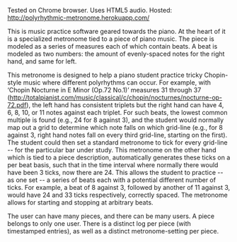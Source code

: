 Tested on Chrome browser.  Uses HTML5 audio.
Hosted: http://polyrhythmic-metronome.herokuapp.com/

This is music practice software geared towards the piano.  At the heart of it is a specialized metronome tied to a piece of piano music.  The piece is modeled as a series of measures each of which contain beats.  A beat is modeled as two numbers: the amount of evenly-spaced notes for the right hand, and same for left.

This  metronome is designed to help a piano student practice tricky Chopin-style music where different polyrhythms can occur.  For example, with ‘Chopin Nocturne in E Minor (Op.72 No.1)’ measures 31 through 37
(http://totalpianist.com/music/classical/c/chopin/nocturnes/nocturne-op-72.pdf), the left hand has consistent triplets but the right hand can have 4, 6, 8, 10, or 11 notes against each triplet.  For such beats, the lowest common multiple is found (e.g., 24 for 8 against 3), and the student would normally map out a grid to determine which note falls on which grid-line (e.g., for 8 against 3, right hand notes fall on every third grid-line, starting on the first).  The student could then set a standard metronome to tick for every grid-line -- for the particular bar under study.  This metronome on the other hand which is tied to a piece description, automatically generates these ticks on a per beat basis, such that in the time interval where normally there would have been 3 ticks, now there are 24. This allows the student to practice -- as one set -- a series of beats each with a potential different number of ticks.  For example, a beat of 8 against 3, followed by another of 11 against 3, would have 24 and 33 ticks respectively, correctly spaced.  The metronome allows for starting and stopping at arbitrary beats.

The user can have many pieces, and there can be many users.  A piece belongs to only one user.  There is a distinct log per piece (with timestamped entries), as well as a distinct metronome-setting per piece.

